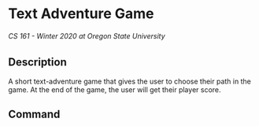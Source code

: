 # Text Adventure Game
###### CS 161 - Winter 2020 at Oregon State University

## Description
A short text-adventure game that gives the user to choose their path in the game. At the end of the game, the user will get their player score.

## Command

